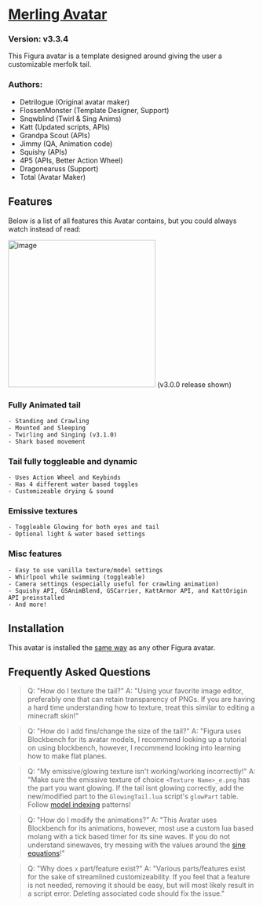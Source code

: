 # [Merling Avatar](https://github.com/TotalTakeover/FiguraMerlingAvatar)
### Version: v3.3.4
This Figura avatar is a template designed around giving the user a customizable merfolk tail.

### Authors:
- Detrilogue (Original avatar maker)
- FlossenMonster (Template Designer, Support)
- Snqwblind (Twirl & Sing Anims)
- Katt (Updated scripts, APIs)
- Grandpa Scout (APIs)
- Jimmy (QA, Animation code)
- Squishy (APIs)
- 4P5 (APIs, Better Action Wheel)
- Dragonearuss (Support)
- Total (Avatar Maker)

## Features
Below is a list of all features this Avatar contains, but you could always watch instead of read: 

[<img src="https://img.youtube.com/vi/rSYfbQ1mkgM/maxresdefault.jpg" alt="image" width="300" height="auto">](https://youtu.be/rSYfbQ1mkgM) 
(v3.0.0 release shown)

### Fully Animated tail
	- Standing and Crawling
	- Mounted and Sleeping
	- Twirling and Singing (v3.1.0)
	- Shark based movement
### Tail fully toggleable and dynamic
	- Uses Action Wheel and Keybinds
	- Has 4 different water based toggles
	- Customizeable drying & sound
### Emissive textures
	- Toggleable Glowing for both eyes and tail
	- Optional light & water based settings
### Misc features
	- Easy to use vanilla texture/model settings
	- Whirlpool while swimming (toggleable)
	- Camera settings (especially useful for crawling animation)
	- Squishy API, GSAnimBlend, GSCarrier, KattArmor API, and KattOrigin API preinstalled
	- And more!
## Installation
This avatar is installed the [same way](https://wiki.figuramc.org/start_here/Avatar%20File%20Format) as any other Figura avatar.
## Frequently Asked Questions
>Q: "How do I texture the tail?"
>A: "Using your favorite image editor, preferably one that can retain transparency of PNGs. If you are having a hard time understanding how to texture, treat this similar to editing a minecraft skin!"

>Q: "How do I add fins/change the size of the tail?"
>A: "Figura uses Blockbench for its avatar models, I recommend looking up a tutorial on using blockbench, however, I recommend looking into learning how to make flat planes.

>Q: "My emissive/glowing texture isn't working/working incorrectly!"
>A: "Make sure the emissive texture of choice `<Texture Name>_e.png` has the part you want glowing. If the tail isnt glowing correctly, add the new/modified part to the `GlowingTail.lua` script's `glowPart` table. Follow [model indexing](https://wiki.figuramc.org/tutorials/ModelPart%20Indexing) patterns!

>Q: "How do I modify the animations?"
>A: "This Avatar uses Blockbench for its animations, however, most use a custom lua based molang with a tick based timer for its sine waves. If you do not understand sinewaves, try messing with the values around the [sine equations](https://www.desmos.com/calculator/w9jrdpvsmk)!"

>Q: "Why does `x` part/feature exist?"
>A: "Various parts/features exist for the sake of streamlined customizeability. If you feel that a feature is not needed, removing it should be easy, but will most likely result in a script error. Deleting associated code should fix the issue."